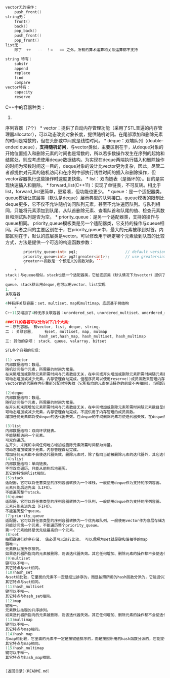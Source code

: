 ```C
vector无的操作：
    push_front()
string无：
    front()
    back()
    pop_back()
    push_front()
    pop_front()
list无：
    除了  ++   --  ！=   == 之外，所有的算术运算和关系运算都不支持
```
```C
string 特有：
    substr
    append
    replace
    find
    compare
vector特有：
    capacity
    reserve
```

C++中的容器种类：

1. 
序列容器（7个）
    * 
vector：提供了自动内存管理功能（采用了STL普遍的内存管理器allocator），可以动态改变对象长度，提供随机访问。在尾部添加和删除元素的时间是常数的，但在头部或中间就是线性时间。
    * 
deque：双端队列（double-ended queue），**支持随机访问**，与vector类似，主要区别在于，从deque对象的开始位置插入和删除元素的时间也是常数的，所以若多数操作发生在序列的起始和结尾处，则应考虑使用deque数据结构。为实现在deque两端执行插入和删除操作的时间为常数时间这一目的，deque对象的设计比vector更为复杂，因此，尽管二者都提供对元素的随机访问和在序列中部执行线性时间的插入和删除操作，但vector容器执行这些操作时速度更快些。
    * 
list：双向链表（是循环的）。目的是实现快速插入和删除。
    * 
forward_list(C++11)：实现了单链表，不可反转。相比于list，forward_list更简单，更紧凑，但功能也更少。
    * 
queue：是一个适配器类。queue模板让底层类（默认是deque）展示典型的队列接口。queue模板的限制比deque更多，它不仅不允许随机访问队列元素，甚至不允许遍历队列。与队列相同，只能将元素添加到队尾、从队首删除元素、查看队首和队尾的值、检查元素数目和测试队列是否为空。
    * 
priority_queue：是另一个适配器类，支持的操作与queue相同。
        priority_queue模板类是另一个适配器类，它支持的操作与queue相同。两者之间的主要区别在于，在priority_queue中，最大的元素被移到对首。内部区别在于，默认的底层类是vector。可以修改用于确定哪个元素放到队首的比较方式，方法是提供一个可选的构造函数参数：
```C++
        priority_queue<int> pq1;                     // default version
        priority_queue<int> pg2(greater<int>);       // use greater<int> to order
        greater<>函数是一个预定义的函数对象。```

    * 
stack：与queue相似，stack也是一个适配器类，它给底层类（默认情况下为vector）提供了典型的栈接口。
    * 
queue、stack默认用deque,也可以用vector、list实现
1. 
关联容器
    * 
4种有序关联容器：set、multiset、map和multimap，底层基于树结构
    * 
C++11又增加了4种无序关联容器：unordered_set、unordered_multiset、unordered_map和unordered_multimap，底层基于hash。

###STL的容器可以分为以下几个大类:
一：序列容器，　有vector, list, deque, string.
二 : 关联容器,     有set, multiset, map, mulmap
               hash_set,hash_map, hash_multiset, hash_multimap
三: 其他的杂项： stack, queue, valarray, bitset
 
STL各个容器的实现:
 
(1) vector
内部数据结构：数组。
随机访问每个元素，所需要的时间为常量。
在末尾增加或删除元素所需时间与元素数目无关，在中间或开头增加或删除元素所需时间随元素数目呈线性变化。
可动态增加或减少元素，内存管理自动完成，但程序员可以使用reserve()成员函数来管理内存。
vector的迭代器在内存重新分配时将失效（它所指向的元素在该操作的前后不再相同）。当把超过capacity()-size()个元素插入 vector中时，内存会重新分配，所有的迭代器都将失效；否则，指向当前元素以后的任何元素的迭代器都将失效。当删除元素时，指向被删除元素以后的任何 元素的迭代器都将失效。
 
(2)deque
内部数据结构：数组。
随机访问每个元素，所需要的时间为常量。
在开头和末尾增加元素所需时间与元素数目无关，在中间增加或删除元素所需时间随元素数目呈线性变化。
可动态增加或减少元素，内存管理自动完成，不提供用于内存管理的成员函数。
增加任何元素都将使deque的迭代器失效。在deque的中间删除元素将使迭代器失效。在deque的头或尾删除元素时，只有指向该元素的迭代器失效。
 
(3)list
内部数据结构：双向环状链表。
不能随机访问一个元素。
可双向遍历。
在开头、末尾和中间任何地方增加或删除元素所需时间都为常量。
可动态增加或减少元素，内存管理自动完成。
增加任何元素都不会使迭代器失效。删除元素时，除了指向当前被删除元素的迭代器外，其它迭代器都不会失效。
(4)slist
内部数据结构：单向链表。
不可双向遍历，只能从前到后地遍历。
其它的特性同list相似。
(5)stack
适配器，它可以将任意类型的序列容器转换为一个堆栈，一般使用deque作为支持的序列容器。
元素只能后进先出（LIFO）。
不能遍历整个stack。
(6)queue
适配器，它可以将任意类型的序列容器转换为一个队列，一般使用deque作为支持的序列容器。
元素只能先进先出（FIFO）。
不能遍历整个queue。
(7)priority_queue
适配器，它可以将任意类型的序列容器转换为一个优先级队列，一般使用vector作为底层存储方式。
只能访问第一个元素，不能遍历整个priority_queue。
第一个元素始终是优先级最高的一个元素。
(8)set
按照键进行排序存储， 值必须可以进行比较， 可以理解为set就是键和值相等的map
键唯一。
元素默认按升序排列。
如果迭代器所指向的元素被删除，则该迭代器失效。其它任何增加、删除元素的操作都不会使迭代器失效。
(9)multiset
键可以不唯一。
其它特点与set相同。
(10)hash_set
与set相比较，它里面的元素不一定是经过排序的，而是按照所用的hash函数分派的，它能提供更快的搜索速度（当然跟hash函数有关）。hash_set将key进行hash， 然后将key放在hash值对应的桶中， 原理可以这样理解， hash_set就是key， value相等的hash_map
其它特点与set相同。
(11)hash_multiset
键可以不唯一。
其它特点与hash_set相同。
(12)map
键唯一。
元素默认按键的升序排列。
如果迭代器所指向的元素被删除，则该迭代器失效。其它任何增加、删除元素的操作都不会使迭代器失效。
(13)multimap
键可以不唯一。
其它特点与map相同。
(14)hash_map
与map相比较，它里面的元素不一定是按键值排序的，而是按照所用的hash函数分派的，它能提供更快的搜索速度（当然也跟hash函数有关）。
其它特点与map相同。
(15)hash_multimap
键可以不唯一。
其它特点与hash_map相同。


[返回目录](README.md)